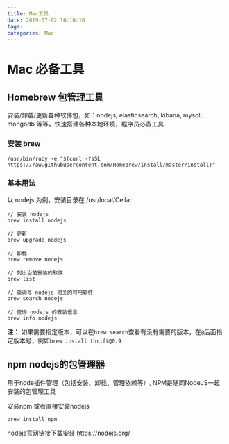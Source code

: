 ```yaml
---
title: Mac工具
date: 2019-07-02 16:10:10
tags:
categories: Mac
---
```


# Mac 必备工具

## Homebrew 包管理工具

安装/卸载/更新各种软件包，如：nodejs, elasticsearch, kibana, mysql, mongodb 等等，快速搭建各种本地环境，程序员必备工具

### 安装 brew

```u
/usr/bin/ruby -e "$(curl -fsSL https://raw.githubusercontent.com/Homebrew/install/master/install)"
```

### 基本用法

以 nodejs 为例，安装目录在 /usr/local/Cellar

```brew
// 安装 nodejs
brew install nodejs

// 更新
brew upgrade nodejs

// 卸载
brew remove nodejs

// 列出当前安装的软件
brew list

// 查询与 nodejs 相关的可用软件
brew search nodejs

// 查询 nodejs 的安装信息
brew info nodejs
```

**注：** 如果需要指定版本，可以在`brew search`查看有没有需要的版本，在`@`后面指定版本号，例如`brew install thrift@0.9`

## npm nodejs的包管理器

用于node插件管理（包括安装、卸载、管理依赖等）, NPM是随同NodeJS一起安装的包管理工具

安装npm 或者直接安装nodejs

```brew
brew install npm
```

nodejs官网链接下载安装 https://nodejs.org/

